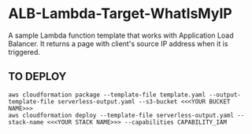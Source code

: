 # ALB-Lambda-Target-WhatIsMyIP
 
A sample Lambda function template that works with Application Load Balancer. It returns a page with client's source IP address when it is triggered.

## TO DEPLOY
```
aws cloudformation package --template-file template.yaml --output-template-file serverless-output.yaml --s3-bucket <<<YOUR BUCKET NAME>>>
aws cloudformation deploy --template-file serverless-output.yaml --stack-name <<<YOUR STACK NAME>>> --capabilities CAPABILITY_IAM

